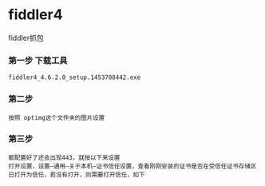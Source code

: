 # fiddler4
fiddler抓包 
### 第一步 下载工具
    fiddler4_4.6.2.0_setup.1453708442.exe
### 第二步
    按照 optimg这个文件夹的图片设置
### 第三步
    都配置好了还会出现443，就按以下来设置 
    打开设置，设置—通用—关于本机—证书信任设置，查看刚刚安装的证书是否在受信任证书存储区已打开为信任，若没有打开，则需要打开信任，如下 
